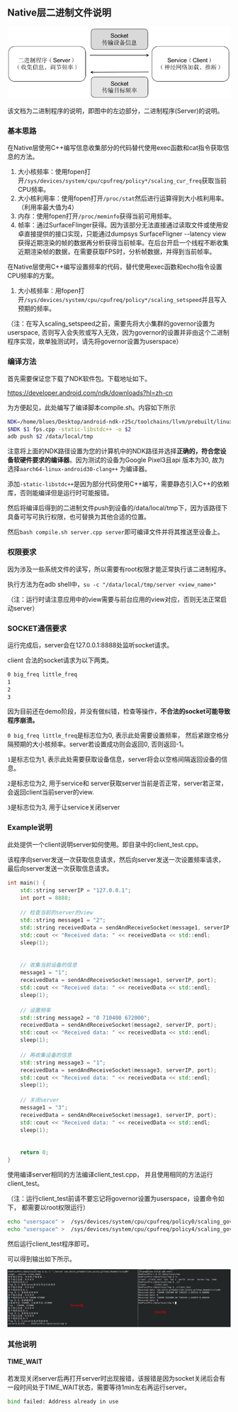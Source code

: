 ## Native层二进制文件说明

![image-20230524160819716](assets/image-20230524160819716.png)

该文档为二进制程序的说明，即图中的左边部分，二进制程序(Server)的说明。

### 基本思路

在Native层使用C++编写信息收集部分的代码替代使用exec函数和cat指令获取信息的方法。

1. 大小核频率：使用fopen打开```/sys/devices/system/cpu/cpufreq/policy*/scaling_cur_freq```获取当前CPU频率。
2. 大小核利用率：使用fopen打开```/proc/stat```然后进行运算得到大小核利用率。（利用率最大值为4）
2. 内存：使用fopen打开```/proc/meminfo```获得当前可用频率。
2. 帧率：通过SurfaceFlinger获得。因为该部分无法直接通过读取文件或使用安卓直接提供的接口实现，只能通过dumpsys SurfaceFligner --latency view 获得近期渲染的帧的数据再分析获得当前帧率。在后台开启一个线程不断收集近期渲染帧的数据，在需要获取FPS时，分析帧数据，并得到当前帧率。

在Native层使用C++编写设置频率的代码，替代使用exec函数和echo指令设置CPU频率的方案。

1. 大小核频率：用fopen打开```/sys/devices/system/cpu/cpufreq/policy*/scaling_setspeed```并且写入预期的频率。

（注：在写入scaling_setspeed之前，需要先将大小集群的governor设置为userspace, 否则写入会失败或写入无效，因为governor的设置并非由这个二进制程序实现，故单独测试时，请先将governor设置为userspace）



### 编译方法

首先需要保证您下载了NDK软件包。下载地址如下。

https://developer.android.com/ndk/downloads?hl=zh-cn

为方便起见，此处编写了编译脚本compile.sh。内容如下所示

```bash
NDK=/home/blues/Desktop/android-ndk-r25c/toolchains/llvm/prebuilt/linux-x86_64/bin/aarch64-linux-android30-clang++ 
$NDK $1 fps.cpp -static-libstdc++ -o $2
adb push $2 /data/local/tmp
```

注意将上面的NDK路径设置为您的计算机中的NDK路径并选择**正确的，符合您设备软硬件要求的编译器**。因为测试的设备为Google Pixel3且api 版本为30, 故为选择```aarch64-linux-android30-clang++``` 为编译器。

添加```-static-libstdc++```是因为部分代码使用C++编写，需要静态引入C++的依赖库，否则能编译但是运行时可能报错。

然后将编译后得到的二进制文件push到设备的/data/local/tmp下，因为该路径下具备可写可执行权限，也可替换为其他合适的位置。



然后```bash compile.sh server.cpp server```即可编译文件并将其推送至设备上。



### 权限要求

因为涉及一些系统文件的读写，所以需要有root权限才能正常执行该二进制程序。

执行方法为在adb shell中，```su -c "/data/local/tmp/server <view_name>"```

（注：运行时请注意应用中的view需要与前台应用的view对应，否则无法正常启动server）



### SOCKET通信要求

运行完成后，server会在127.0.0.1:8888处监听socket请求。

client 合法的socket请求为以下两类。

```bash
0 big_freq little_freq
1
2
3
```

因为目前还在demo阶段，并没有做纠错，检查等操作，**不合法的socket可能导致程序崩溃。**

```0 big_freq little_freq```是标志位为0, 表示此处需要设置频率， 然后紧跟空格分隔预期的大小核频率。server若设置成功则会返回0, 否则返回-1。

```1```是标志位为1, 表示此处需要获取设备信息，server将会以空格间隔返回设备的信息。

```2```是标志位为2, 用于service和 server获取server当前是否正常，server若正常，会返回client当前server的view.

```3```是标志位为3, 用于让service关闭server





### Example说明

此处提供一个client说明server如何使用。即目录中的client_test.cpp。

该程序向server发送一次获取信息请求，然后向server发送一次设置频率请求，最后向server发送一次获取信息请求。

```c++
int main() {
    std::string serverIP = "127.0.0.1";
    int port = 8888;

    // 检查当前的server的view
    std::string message1 = "2";
    std::string receivedData = sendAndReceiveSocket(message1, serverIP, port);
    std::cout << "Received data: " << receivedData << std::endl;
    sleep(1);
 

    // 收集当前设备的信息
    message1 = "1";
    receivedData = sendAndReceiveSocket(message1, serverIP, port);
    std::cout << "Received data: " << receivedData << std::endl;
    sleep(1);
     
    // 设置频率
    std::string message2 = "0 710400 672000";
    receivedData = sendAndReceiveSocket(message2, serverIP, port);
    std::cout << "Received data: " << receivedData << std::endl;
    sleep(1);

    // 再收集设备的信息
    std::string message3 = "1";
    receivedData = sendAndReceiveSocket(message3, serverIP, port);
    std::cout << "Received data: " << receivedData << std::endl;
    sleep(1);

    // 关闭server
    message1 = "3";
    receivedData = sendAndReceiveSocket(message1, serverIP, port);
    std::cout << "Received data: " << receivedData << std::endl;
    sleep(1);
 

    return 0;
}

```

使用编译server相同的方法编译client_test.cpp， 并且使用相同的方法运行client_test。

（注：运行client_test前请不要忘记将governor设置为userspace，设置命令如下， 都需要以root权限运行）

```bash
echo "userspace" >  /sys/devices/system/cpu/cpufreq/policy0/scaling_governor 
echo "userspace" >  /sys/devices/system/cpu/cpufreq/policy4/scaling_governor 
```

然后运行client_test程序即可。

可以得到输出如下所示。

![image-20230526014821514](assets/image-20230526014821514.png)





### 其他说明

#### TIME_WAIT

若发现关闭server后再打开server时出现报错，该报错是因为socket关闭后会有一段时间处于TIME_WAIT状态，需要等待1min左右再运行server。

```bash
bind failed: Address already in use
```

